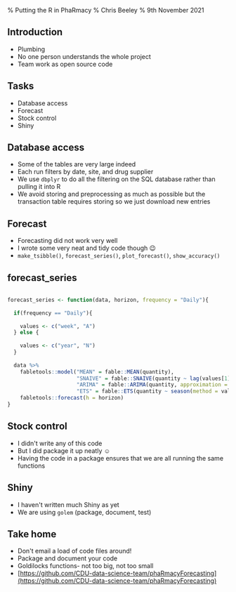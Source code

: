 % Putting the R in PhaRmacy
% Chris Beeley
% 9th November 2021

## Introduction

- Plumbing
- No one person understands the whole project
- Team work as open source code

## Tasks

- Database access
- Forecast
- Stock control
- Shiny

## Database access

- Some of the tables are very large indeed
- Each run filters by date, site, and drug supplier
- We use `dbplyr` to do all the filtering on the SQL database rather than pulling it into R
- We avoid storing and preprocessing as much as possible but the transaction table requires storing so we just download new entries

## Forecast

- Forecasting did not work very well
- I wrote some very neat and tidy code though 😉
- `make_tsibble()`, `forecast_series()`, `plot_forecast()`, `show_accuracy()`

## forecast_series

```R

forecast_series <- function(data, horizon, frequency = "Daily"){
  
  if(frequency == "Daily"){
    
    values <- c("week", "A")
  } else {
    
    values <- c("year", "N")
  }
  
  data %>% 
    fabletools::model("MEAN" = fable::MEAN(quantity),
                      "SNAIVE" = fable::SNAIVE(quantity ~ lag(values[1])), 
                      "ARIMA" = fable::ARIMA(quantity, approximation = FALSE),
                      "ETS" = fable::ETS(quantity ~ season(method = values[2]))) %>%
    fabletools::forecast(h = horizon)
}

```

## Stock control

- I didn't write any of this code
- But I did package it up neatly ☺️
- Having the code in a package ensures that we are all running the same functions

## Shiny

- I haven't written much Shiny as yet
- We are using `golem` (package, document, test)

## Take home

- Don't email a load of code files around!
- Package and document your code
- Goldilocks functions- not too big, not too small
- [https://github.com/CDU-data-science-team/phaRmacyForecasting](https://github.com/CDU-data-science-team/phaRmacyForecasting)

<!---
Please note the following rather convoluted terminal command to render this talk to Beamer pdf

pandoc 2021-11-09_Pharmacy_forecasting/presentation.md -o 2021-11-09_Pharmacy_forecasting/presentation.pdf -w beamer --pdf-engine=xelatex -V mainfont="DejaVu Sans"

-->